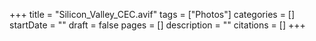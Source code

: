 +++
title = "Silicon_Valley_CEC.avif"
tags = ["Photos"]
categories = []
startDate = ""
draft = false
pages = []
description = ""
citations = []
+++
